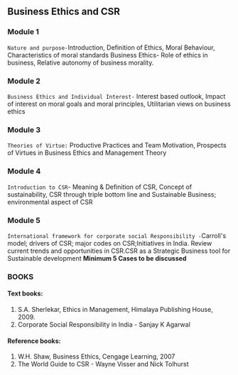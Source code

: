  ## Business Ethics and CSR

### Module 1
`Nature and purpose-`Introduction, Definition of Ethics, Moral Behaviour, Characteristics of
moral standards
Business Ethics- Role of ethics in business, Relative autonomy of business morality.

### Module 2
`Business Ethics and Individual Interest-` Interest based outlook, Impact of interest on moral
goals and moral principles, Utilitarian views on business ethics

### Module 3
`Theories of Virtue:` Productive Practices and Team Motivation, Prospects of Virtues in
Business Ethics and Management Theory

### Module 4
`Introduction to CSR`- Meaning & Definition of CSR, Concept of sustainability, CSR
through triple bottom line and Sustainable Business; environmental aspect of CSR

### Module 5
`International framework for corporate social Responsibility -`Carroll's model; drivers of
CSR; major codes on CSR;Initiatives in India. Review current trends and opportunities in
CSR.CSR as a Strategic Business tool for Sustainable development
**Minimum 5 Cases to be discussed**


### BOOKS

#### Text books:
1. S.A. Sherlekar, Ethics in Management, Himalaya Publishing House, 2009.
2. Corporate Social Responsibility in India - Sanjay K Agarwal

#### Reference books:
1. W.H. Shaw, Business Ethics, Cengage Learning, 2007
2. The World Guide to CSR - Wayne Visser and Nick Tolhurst